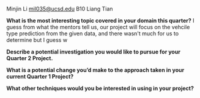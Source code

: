 Minjin Li mil035@ucsd.edu 
B10 Liang Tian

**What is the most interesting topic covered in your domain this quarter?**
I guess from what the mentors tell us, our project will focus on the vehcile type prediction from the given data, and there wasn't much for us to determine but I guess w

**Describe a potential investigation you would like to pursue for your Quarter 2 Project.**


**What is a potential change you’d make to the approach taken in your current Quarter 1 Project?**


**What other techniques would you be interested in using in your project?**



